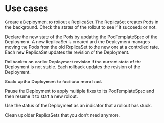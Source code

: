 # Use cases

Create a Deployment to rollout a ReplicaSet. The ReplicaSet creates Pods in the background. Check the status of the rollout to see if it succeeds or not.

Declare the new state of the Pods by updating the PodTemplateSpec of the Deployment. A new ReplicaSet is created and the Deployment manages moving the Pods from the old ReplicaSet to the new one at a controlled rate. Each new ReplicaSet updates the revision of the Deployment.

Rollback to an earlier Deployment revision if the current state of the Deployment is not stable. Each rollback updates the revision of the Deployment.

Scale up the Deployment to facilitate more load.

Pause the Deployment to apply multiple fixes to its PodTemplateSpec and then resume it to start a new rollout.

Use the status of the Deployment as an indicator that a rollout has stuck.

Clean up older ReplicaSets that you don’t need anymore.

